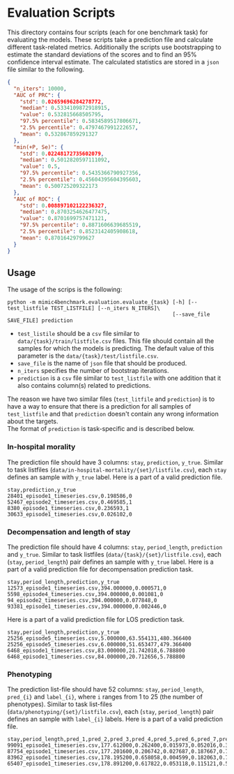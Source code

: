 # Evaluation Scripts

This directory contains four scripts (each for one benchmark task) for evaluating the models.
These scripts take a prediction file and calculate different task-related metrics.
Additionally the scripts use bootstrapping to estimate the standard deviations of the scores and to find an 95% confidence interval estimate.
The calculated statistics are stored in a `json` file similar to the following.
```json
{
  "n_iters": 10000,
  "AUC of PRC": {
    "std": 0.02659696284278772,
    "median": 0.5334109872918915,
    "value": 0.532815668505795,
    "97.5% percentile": 0.5834589517806671,
    "2.5% percentile": 0.4797467991222657,
    "mean": 0.532867859291327
  },
  "min(+P, Se)": {
    "std": 0.02248172735602079,
    "median": 0.5012820597111092,
    "value": 0.5,
    "97.5% percentile": 0.5435366790927356,
    "2.5% percentile": 0.45604395604395603,
    "mean": 0.500725209322173
  },
  "AUC of ROC": {
    "std": 0.008897102122236327,
    "median": 0.8703254626477475,
    "value": 0.8701699757471121,
    "97.5% percentile": 0.8871606639685519,
    "2.5% percentile": 0.8523142405908618,
    "mean": 0.87016429799627
  }
}
```

## Usage

The usage of the scrips is the following:
```
python -m mimic4benchmark.evaluation.evaluate_{task} [-h] [--test_listfile TEST_LISTFILE] [--n_iters N_ITERS]\
                                                     [--save_file SAVE_FILE] prediction
```

* `test_listile` should be a `csv` file similar to `data/{task}/train/listfile.csv` files.
This file should contain all the samples for which the models is predicting.
The default value of this parameter is the `data/{task}/test/listfile.csv`.
* `save_file` is the name of `json` file that should be produced.
* `n_iters` specifies the number of bootstrap iterations.
* `prediction` is a `csv` file similar to `test_listfile` with one addition that it also contains column(s) related to predictions.

The reason we have two similar files (`test_litfile` and `prediction`) is to have a way to ensure that there is a prediction for all samples of `test_listfile` and that `prediction` doesn't contain any wrong information about the targets.  
The format of `prediction` is task-specific and is described below.

### In-hospital morality
The prediction file should have 3 columns: `stay`, `prediction`, `y_true`.
Similar to task listfiles (`data/in-hospital-mortality/{set}/listfile.csv`), each `stay` defines an sample with `y_true` label.
Here is a part of a valid prediction file.
```angular2html
stay,prediction,y_true
28401_episode1_timeseries.csv,0.198586,0
52467_episode2_timeseries.csv,0.469585,1
8380_episode1_timeseries.csv,0.236593,1
30633_episode1_timeseries.csv,0.026102,0
```

### Decompensation and length of stay
The prediction file should have 4 columns: `stay`, `period_length`, `prediction` and `y_true`.
Similar to task listfiles (`data/{task}/{set}/listfile.csv`), each (`stay`, `period_length`) pair defines an sample with `y_true` label.
Here is a part of a valid prediction file for decompensation prediction task.
```angular2html
stay,period_length,prediction,y_true
12573_episode1_timeseries.csv,394.000000,0.000571,0
5598_episode4_timeseries.csv,394.000000,0.001081,0
94_episode2_timeseries.csv,394.000000,0.077848,0
93381_episode1_timeseries.csv,394.000000,0.002446,0
```
Here is a part of a valid prediction file for LOS prediction task.
```angular2html
stay,period_length,prediction,y_true
25256_episode5_timeseries.csv,5.000000,63.554131,480.366400
25256_episode5_timeseries.csv,6.000000,51.653477,479.366400
6468_episode1_timeseries.csv,83.000000,21.742018,6.788800
6468_episode1_timeseries.csv,84.000000,20.712656,5.788800
```

### Phenotyping
The prediction list-file should have 52 columns: `stay`, `period_length`, `pred_{i}` and `label_{i}`, where `i` ranges from 1 to 25 (the number of phenotypes).
Similar to task list-files (`data/phenotyping/{set}/listfile.csv`), each (`stay`, `period_length`) pair defines an sample with `label_{i}` labels.
Here is a part of a valid prediction file.
```angular2html
stay,period_length,pred_1,pred_2,pred_3,pred_4,pred_5,pred_6,pred_7,pred_8,pred_9,pred_10,pred_11,pred_12,pred_13,pred_14,pred_15,pred_16,pred_17,pred_18,pred_19,pred_20,pred_21,pred_22,pred_23,pred_24,pred_25,label_1,label_2,label_3,label_4,label_5,label_6,label_7,label_8,label_9,label_10,label_11,label_12,label_13,label_14,label_15,label_16,label_17,label_18,label_19,label_20,label_21,label_22,label_23,label_24,label_25
99091_episode1_timeseries.csv,177.612000,0.262400,0.015973,0.052016,0.333623,0.071021,0.321734,0.074759,0.026440,0.279651,0.113590,0.002932,0.023886,0.132705,0.338218,0.458486,0.021708,0.059589,0.113542,0.329968,0.236365,0.191117,0.496825,0.764580,0.111754,0.018451,0,0,0,0,0,0,0,0,0,0,0,0,0,1,1,0,0,0,0,0,0,1,0,0,0
87754_episode1_timeseries.csv,177.201600,0.206742,0.027687,0.187667,0.783724,0.234875,0.275119,0.707655,0.136530,0.468962,0.638654,0.034629,0.312135,0.487467,0.573972,0.347912,0.024706,0.183768,0.136024,0.099600,0.051225,0.273147,0.072753,0.146137,0.057414,0.069350,0,0,0,1,0,0,0,0,1,1,0,1,0,1,0,0,0,1,0,0,0,0,0,0,1
83962_episode1_timeseries.csv,178.195200,0.658058,0.004599,0.182063,0.716813,0.736834,0.100796,0.248655,0.244482,0.750731,0.655207,0.317332,0.404463,0.491454,0.236359,0.516147,0.133137,0.685693,0.290062,0.045600,0.005601,0.106505,0.065165,0.028664,0.330075,0.268535,1,0,0,1,0,0,1,0,0,0,1,0,0,1,1,0,0,1,0,0,0,0,1,1,1
65407_episode1_timeseries.csv,178.891200,0.617822,0.053118,0.115121,0.571016,0.088866,0.204868,0.366116,0.029166,0.394338,0.153550,0.083783,0.259495,0.133264,0.412249,0.679179,0.111867,0.096425,0.145118,0.075616,0.175652,0.194995,0.606794,0.936352,0.657388,0.298098,1,0,0,0,0,0,0,0,0,0,1,0,1,1,0,0,0,0,0,1,1,0,1,0,0
```
